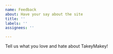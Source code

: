 ```yaml
---
name: Feedback
about: Have your say about the site
title: ''
labels: ''
assignees: ''

---
```


Tell us what you love and hate about TakeyMakey!
